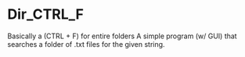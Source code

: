 # Dir_CTRL_F
Basically a (CTRL + F) for entire folders
A simple program (w/ GUI) that searches a folder of .txt files for the given string.
